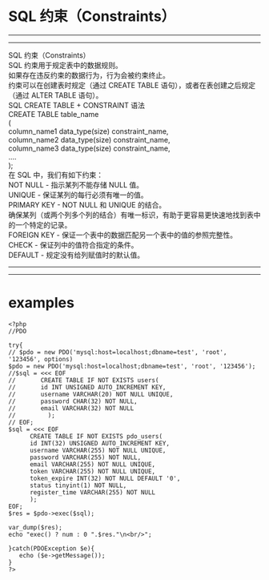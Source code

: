 # SQL 约束（Constraints）  
***
***  

> 
  SQL 约束（Constraints）  
  SQL 约束用于规定表中的数据规则。  
  如果存在违反约束的数据行为，行为会被约束终止。  
  约束可以在创建表时规定（通过 CREATE TABLE   语句），或者在表创建之后规定（通过 ALTER TABLE 语句）。  
  SQL CREATE TABLE + CONSTRAINT 语法  
  CREATE TABLE table_name  
  (  
  column_name1 data_type(size) constraint_name,  
  column_name2 data_type(size) constraint_name,  
  column_name3 data_type(size) constraint_name,  
  ....  
  );  
  在 SQL 中，我们有如下约束：  
  NOT NULL - 指示某列不能存储 NULL 值。  
  UNIQUE - 保证某列的每行必须有唯一的值。  
  PRIMARY KEY - NOT NULL 和 UNIQUE  的结合。  
  确保某列（或两个列多个列的结合）有唯一标识，有助于更容易更快速地找到表中的一个特定的记录。   
  FOREIGN KEY - 保证一个表中的数据匹配另一个表中的值的参照完整性。  
  CHECK - 保证列中的值符合指定的条件。  
  DEFAULT - 规定没有给列赋值时的默认值。  
>  

***
***

# examples    
    <?php   
    //PDO  

    try{  
    // $pdo = new PDO('mysql:host=localhost;dbname=test', 'root', '123456', options)   
    $pdo = new PDO('mysql:host=localhost;dbname=test', 'root', '123456');  
    //$sql = <<< EOF  
    //       CREATE TABLE IF NOT EXISTS users(  
    //       id INT UNSIGNED AUTO_INCREMENT KEY,  
    //       username VARCHAR(20) NOT NULL UNIQUE,  
    //       password CHAR(32) NOT NULL,  
    //       email VARCHAR(32) NOT NULL  
    //         );  
    // EOF;  
    $sql = <<< EOF  
          CREATE TABLE IF NOT EXISTS pdo_users(  
          id INT(32) UNSIGNED AUTO_INCREMENT KEY,  
          username VARCHAR(255) NOT NULL UNIQUE,  
          password VARCHAR(255) NOT NULL,  
          email VARCHAR(255) NOT NULL UNIQUE,  
          token VARCHAR(255) NOT NULL UNIQUE,  
          token_expire INT(32) NOT NULL DEFAULT '0',  
          status tinyint(1) NOT NULL,  
          register_time VARCHAR(255) NOT NULL  
          );  
    EOF;  
    $res = $pdo->exec($sql);  
    
    var_dump($res);  
    echo "exec() ? num : 0 ".$res."\n<br/>";  

    }catch(PDOException $e){  
       echo ($e->getMessage());  
    }    
    ?>  

